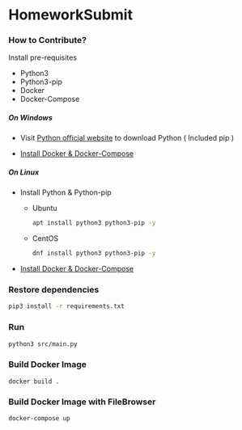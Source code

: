 # HomeworkSubmit

### How to Contribute?

Install pre-requisites

- Python3
- Python3-pip
- Docker
- Docker-Compose

##### On Windows

- Visit [Python official website](https://www.python.org/) to download Python ( Included pip )

- [Install Docker & Docker-Compose](https://docs.docker.com/get-docker/) 

##### On Linux

- Install Python & Python-pip
    - Ubuntu
        ```bash
        apt install python3 python3-pip -y
        ```

    - CentOS
        ```bash
        dnf install python3 python3-pip -y
        ```
- [Install Docker & Docker-Compose](https://docs.docker.com/get-docker/) 

### Restore dependencies

```bash
pip3 install -r requirements.txt
```

### Run

```bash
python3 src/main.py
```

### Build Docker Image

```base
docker build .
```

### Build Docker Image with FileBrowser

```bash
docker-compose up
```
